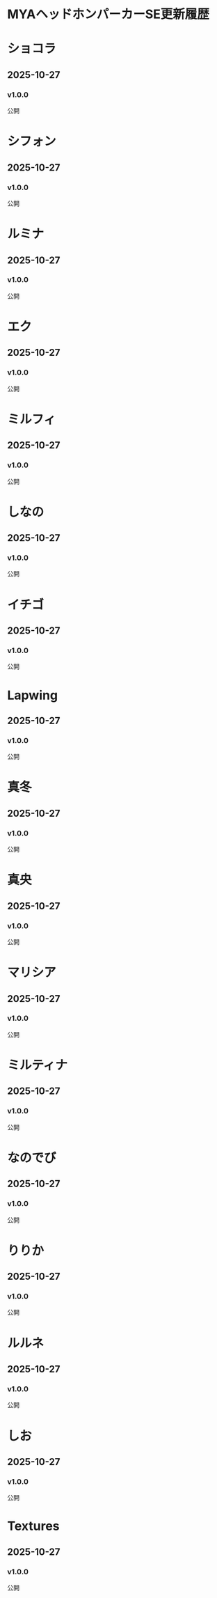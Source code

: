 # MYAヘッドホンパーカーSE更新履歴

# ショコラ  
## 2025-10-27  
### v1.0.0  
公開  

# シフォン  
## 2025-10-27  
### v1.0.0  
公開  

# ルミナ  
## 2025-10-27  
### v1.0.0  
公開  

# エク  
## 2025-10-27  
### v1.0.0  
公開  

# ミルフィ  
## 2025-10-27  
### v1.0.0  
公開  

# しなの  
## 2025-10-27  
### v1.0.0  
公開  

# イチゴ  
## 2025-10-27  
### v1.0.0  
公開  

# Lapwing  
## 2025-10-27  
### v1.0.0  
公開  

# 真冬  
## 2025-10-27  
### v1.0.0  
公開  

# 真央  
## 2025-10-27  
### v1.0.0  
公開  

# マリシア  
## 2025-10-27  
### v1.0.0  
公開  

# ミルティナ  
## 2025-10-27  
### v1.0.0  
公開  

# なのでび  
## 2025-10-27  
### v1.0.0  
公開  

# りりか  
## 2025-10-27  
### v1.0.0  
公開  

# ルルネ  
## 2025-10-27  
### v1.0.0  
公開  

# しお  
## 2025-10-27  
### v1.0.0  
公開  


# Textures 
## 2025-10-27  
### v1.0.0  
公開  

